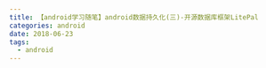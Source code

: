 ```yaml
---
title: 【android学习随笔】android数据持久化(三)-开源数据库框架LitePal
categories: android
date: 2018-06-23
tags:
  - android
---
```

